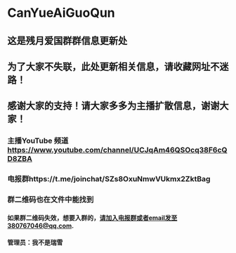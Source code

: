 # CanYueAiGuoQun
## 这是残月爱国群群信息更新处
## 为了大家不失联，此处更新相关信息，请收藏网址不迷路！
## 感谢大家的支持！请大家多多为主播扩散信息，谢谢大家！
### 主播YouTube 频道 https://www.youtube.com/channel/UCJqAm46QSOcq38F6cQD8ZBA
### 电报群https://t.me/joinchat/SZs8OxuNmwVUkmx2ZktBag
### 群二维码也在文件中能找到
#### 如果群二维码失效，想要入群的，请加入电报群或者email发至380767046@qq.com.
#### 管理员：我不是瑞雪
